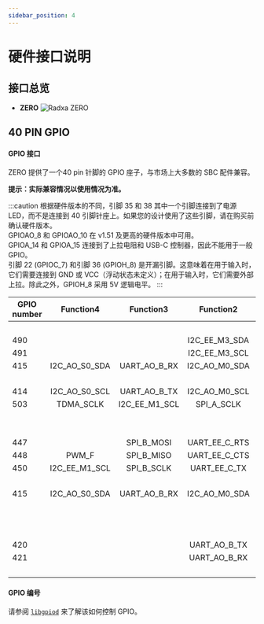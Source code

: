 ```yaml
---
sidebar_position: 4
---
```


# 硬件接口说明

## 接口总览

- **ZERO**
  ![Radxa ZERO](/img/zero/zero/Zero_ports.webp)

## 40 PIN GPIO

#### GPIO 接口

ZERO 提供了一个40 pin 针脚的 GPIO 座子，与市场上大多数的 SBC 配件兼容。

**提示：实际兼容情况以使用情况为准。**

<div className='gpio_style'>

:::caution
根据硬件版本的不同，引脚 35 和 38 其中一个引脚连接到了电源 LED，而不是连接到 40 引脚针座上。如果您的设计使用了这些引脚，请在购买前确认硬件版本。  
GPIOAO_8 和 GPIOAO_10 在 v1.51 及更高的硬件版本中可用。  
GPIOA_14 和 GPIOA_15 连接到了上拉电阻和 USB-C 控制器，因此不能用于一般 GPIO。  
引脚 22 (GPIOC_7) 和引脚 36 (GPIOH_8) 是开漏引脚。这意味着在用于输入时，它们需要连接到 GND 或 VCC（浮动状态未定义）；在用于输入时，它们需要外部上拉。除此之外，GPIOH_8 采用 5V 逻辑电平。
:::

| GPIO number |  Function4   |    Function3    |  Function2   | Function1 |               Pin#               |              Pin#               | Function1 |                 Function2                 |  Function3  |  Function4  | GPIO number |
| ----------- | :----------: | :-------------: | :----------: | :-------: | :------------------------------: | :-----------------------------: | :-------: | :---------------------------------------: |  :-------:  | :---------: | ----------- |
|             |              |                 |              |   +3.3V   | <div className='yellow'>1</div>  |  <div className='red'>2</div>   |   +5.0V   |                                           |             |             |             |
| 490         |              |                 |I2C_EE_M3_SDA | GPIOA_14  |  <div className='green'>3</div>  |  <div className='red'>4</div>   |   +5.0V   |                                           |             |             |             |
| 491         |              |                 |I2C_EE_M3_SCL | GPIOA_15  |  <div className='green'>5</div>  | <div className='black'>6</div>  |    GND    |                                           |             |             |             |
| 415         |I2C_AO_S0_SDA |  UART_AO_B_RX   |I2C_AO_M0_SDA | GPIOAO_3  |  <div className='green'>7</div>  | <div className='green'>8</div>  | GPIOAO_0  |<div className='orange'>UART_AO_A_TXD</div>|             |             | 412         |
|             |              |                 |              |    GND    |  <div className='black'>9</div>  | <div className='green'>10</div> | GPIOAO_1  |<div className='orange'>UART_AO_A_RXD</div>|             |             | 413         |
| 414         |I2C_AO_S0_SCL |  UART_AO_B_TX   |I2C_AO_M0_SCL | GPIOAO_2  | <div className='green'>11</div>  | <div className='green'>12</div> |  GPIOX_9  |                SPI_A_MISO                 |   TDMA_D0   |             | 501         |
| 503         |  TDMA_SCLK   |  I2C_EE_M1_SCL  |  SPI_A_SCLK  | GPIOX_11  | <div className='green'>13</div>  | <div className='black'>14</div> |    GND    |                                           |             |             |             |
|             |              |                 |              |SARADC_CH1 | <div className='green'>15</div>  | <div className='green'>16</div> | GPIOX_10  |                 SPI_A_SS0                 |I2C_EE_M1_SDA|   TDMA_FS   | 502         |
|             |              |                 |              |   +3.3V   | <div className='yellow'>17</div> | <div className='green'>18</div> |  GPIOX_8  |                SPI_A_MOSI                 |    PWM_C    |   TDMA_D1   | 500         |
| 447         |              |   SPI_B_MOSI    |UART_EE_C_RTS |  GPIOH_4  | <div className='green'>19</div>  | <div className='black'>20</div> |    GND    |                                           |             |             |             |
| 448         |    PWM_F     |   SPI_B_MISO    |UART_EE_C_CTS |  GPIOH_5  | <div className='green'>21</div>  | <div className='green'>22</div> |  GPIOC_7  |                                           |             |             | 475         |
| 450         |I2C_EE_M1_SCL |   SPI_B_SCLK    |UART_EE_C_TX  |  GPIOH_7  | <div className='green'>23</div>  | <div className='green'>24</div> |  GPIOH_6  |               UART_EE_C_RX                |  SPI_B_SS0  |I2C_EE_M1_SDA| 449         |
|             |              |                 |              |    GND    | <div className='black'>25</div>  | <div className='green'>26</div> |SARADC_CH2 |                                           |             |             |             |
| 415         |I2C_AO_S0_SDA |  UART_AO_B_RX   |I2C_AO_M0_SDA | GPIOAO_3  |  <div className='blue'>27</div>  | <div className='blue'>28</div>  | GPIOAO_2  |               I2C_AO_M0_SCL               |UART_AO_B_TX |I2C_AO_S0_SCL| 414         |
|             |              |                 |              |    NC     | <div className='green'>29</div>  | <div className='black'>30</div> |    GND    |                                           |             |             |             |
|             |              |                 |              |    NC     | <div className='green'>31</div>  | <div className='green'>32</div> | GPIOAO_4  |                  PWMAO_C                  |             |             | 416         |
|             |              |                 |              |    NC     | <div className='green'>33</div>  | <div className='black'>34</div> |    GND    |                                           |             |             |             |
| 420         |              |                 | UART_AO_B_TX | GPIOAO_8  | <div className='green'>35</div>  | <div className='green'>36</div> |  GPIOH_8  |                                           |             |             | 451         |
| 421         |              |                 | UART_AO_B_RX | GPIOAO_9  | <div className='green'>37</div>  | <div className='green'>38</div> | GPIOAO_10 |                  PWMAO_D                  |             |             | 422         |
|             |              |                 |              |    GND    | <div className='black'>39</div>  | <div className='green'>40</div> | GPIOAO_11 |                  PWMAO_A                  |             |             | 423         |

</div>

#### GPIO 编号

请参阅 [`libgpiod`](/radxa-os/development/libgpiod.md) 来了解该如何控制 GPIO。
